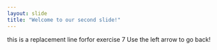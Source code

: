 ```yaml
---
layout: slide
title: "Welcome to our second slide!"
---
```

this is a replacement line forfor exercise 7
Use the left arrow to go back!
